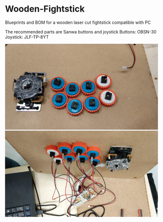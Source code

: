 # Wooden-Fightstick
Blueprints and BOM for a wooden laser cut fightstick compatible with PC

The recommended parts are Sanwa buttons and joystick
Buttons: OBSN-30
Joystick: JLF-TP-8YT

![Install](/button.jpg)
![Harness](/wire.jpg)
